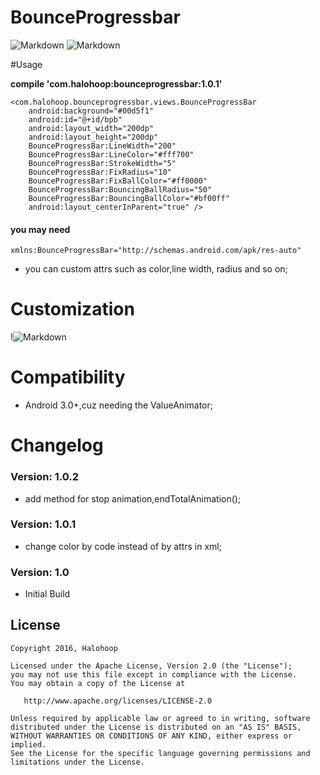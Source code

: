 # BounceProgressbar

![Markdown](http://i4.buimg.com/8359/58298ce38ae4fc73.gif)
![Markdown](http://i1.buimg.com/8359/cc8f82108620614e.gif)

#Usage 

**compile 'com.halohoop:bounceprogressbar:1.0.1'**

    <com.halohoop.bounceprogressbar.views.BounceProgressBar
        android:background="#00d5f1"
        android:id="@+id/bpb"
        android:layout_width="200dp"
        android:layout_height="200dp"
        BounceProgressBar:LineWidth="200"
        BounceProgressBar:LineColor="#fff700"
        BounceProgressBar:StrokeWidth="5"
        BounceProgressBar:FixRadius="10"
        BounceProgressBar:FixBallColor="#ff0000"
        BounceProgressBar:BouncingBallRadius="50"
        BounceProgressBar:BouncingBallColor="#bf00ff"
        android:layout_centerInParent="true" />
#### you may need

	xmlns:BounceProgressBar="http://schemas.android.com/apk/res-auto"
* you can custom attrs such as color,line width, radius and so on;

# Customization
!![Markdown](http://i4.buimg.com/8359/a74331babbcd886c.jpg)

# Compatibility
  
  * Android 3.0+,cuz needing the ValueAnimator;
  
# Changelog

### Version: 1.0.2

  * add method for stop animation,endTotalAnimation();

### Version: 1.0.1

  * change color by code instead of by attrs in xml;

### Version: 1.0

  * Initial Build

## License

    Copyright 2016, Halohoop

    Licensed under the Apache License, Version 2.0 (the "License");
    you may not use this file except in compliance with the License.
    You may obtain a copy of the License at

       http://www.apache.org/licenses/LICENSE-2.0

    Unless required by applicable law or agreed to in writing, software
    distributed under the License is distributed on an "AS IS" BASIS,
    WITHOUT WARRANTIES OR CONDITIONS OF ANY KIND, either express or implied.
    See the License for the specific language governing permissions and
    limitations under the License.
